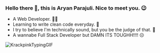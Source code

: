 ### Hello there 👋, this is Aryan Parajuli. Nice to meet you. 😉
- A Web Developer. 👨‍💻
- Learning to write clean code everyday. 🧢
- I try to believe I'm technically sound, but you be the judge of that. 🤭
- A wannabe Full Stack Developer but DAMN ITS TOUGHH!!!! ☹️

![KrackpinkTypingGIF](https://user-images.githubusercontent.com/67747517/231080146-46977c1c-78e4-4631-9299-8c01a4f45cab.gif)

<!--
**parajuliaryan/parajuliaryan** is a ✨ _special_ ✨ repository because its `README.md` (this file) appears on your GitHub profile.

Here are some ideas to get you started:

- 🔭 I’m currently working on ...
- 🌱 I’m currently learning ...
- 👯 I’m looking to collaborate on ...
- 🤔 I’m looking for help with ...
- 💬 Ask me about ...
- 📫 How to reach me: ...
- 😄 Pronouns: ...
- ⚡ Fun fact: ...
-->
